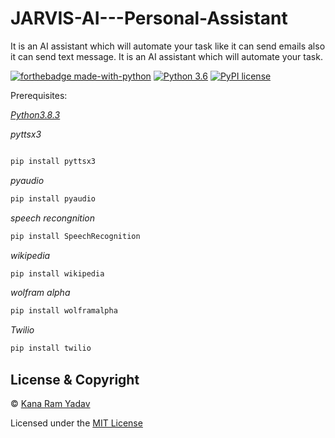 # JARVIS-AI---Personal-Assistant
It is an AI assistant which will automate your task like it can send emails also it can send text message. It is an AI assistant which will automate your task.

[![forthebadge made-with-python](http://ForTheBadge.com/images/badges/made-with-python.svg)](https://www.python.org/)                   [![Python 3.6](https://img.shields.io/badge/python-3.8-blue.svg)](https://www.python.org/downloads/release/python-360/)                   [![PyPI license](https://img.shields.io/pypi/l/ansicolortags.svg)](https://pypi.python.org/pypi/ansicolortags/)
 



Prerequisites:




*[Python3.8.3](https://www.python.org/downloads/release/python-383/)*



*pyttsx3*
```python

pip install pyttsx3
```
*pyaudio*
```python
pip install pyaudio
```
*speech recongnition*
```python
pip install SpeechRecognition
```
*wikipedia*
```python
pip install wikipedia
```
*wolfram alpha*
```python
pip install wolframalpha
```
*Twilio*
```python
pip install twilio
```

## License & Copyright
© [Kana Ram Yadav](https://iamkanaramyadav.github.io/)

Licensed under the [MIT License](License)
